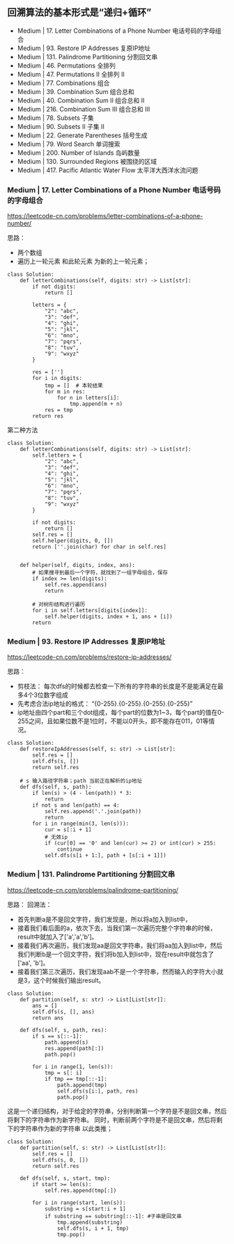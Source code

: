 ## 回溯算法的基本形式是“递归+循环”
- Medium |    17. Letter Combinations of a Phone Number   电话号码的字母组合
- Medium |    93. Restore IP Addresses   复原IP地址
- Medium |    131. Palindrome Partitioning   分割回文串
- Medium |    46. Permutations   全排列
- Medium |    47. Permutations II    全排列 II
- Medium |    77. Combinations   组合
- Medium |    39. Combination Sum  组合总和
- Medium |    40. Combination Sum II   组合总和 II
- Medium |    216. Combination Sum III   组合总和 III
- Medium |    78. Subsets    子集
- Medium |    90. Subsets II   子集 II
- Medium |    22. Generate Parentheses   括号生成
- Medium |    79. Word Search    单词搜索
- Medium |    200. Number of Islands  岛屿数量
- Medium |    130. Surrounded Regions  被围绕的区域
- Medium |    417. Pacific Atlantic Water Flow   太平洋大西洋水流问题

### Medium |    17. Letter Combinations of a Phone Number  电话号码的字母组合
https://leetcode-cn.com/problems/letter-combinations-of-a-phone-number/

思路：
* 两个数组
* 遍历上一轮元素 和此轮元素 为新的上一轮元素；
```
class Solution:
    def letterCombinations(self, digits: str) -> List[str]:
        if not digits:
            return []  
            
        letters = {
            "2": "abc",
            "3": "def",
            "4": "ghi",
            "5": "jkl",
            "6": "mno",
            "7": "pqrs",
            "8": "tuv",
            "9": "wxyz"
        }
        
        res = ['']
        for i in digits:
            tmp = []  # 本轮结果
            for m in res:
                for n in letters[i]:
                    tmp.append(m + n)
            res = tmp
        return res
```
第二种方法
```       
class Solution:
    def letterCombinations(self, digits: str) -> List[str]:
        self.letters = {
            "2": "abc",
            "3": "def",
            "4": "ghi",
            "5": "jkl",
            "6": "mno",
            "7": "pqrs",
            "8": "tuv",
            "9": "wxyz"
        }

        if not digits:
            return []
        self.res = []
        self.helper(digits, 0, [])
        return [''.join(char) for char in self.res]


    def helper(self, digits, index, ans):
        # 如果搜寻到最后一个字符，就找到了一组字母组合，保存
        if index >= len(digits):
            self.res.append(ans)
            return
            
        # 对树形结构进行遍历
        for i in self.letters[digits[index]]:
            self.helper(digits, index + 1, ans + [i])
        return 
```
### Medium |    93. Restore IP Addresses   复原IP地址
https://leetcode-cn.com/problems/restore-ip-addresses/

思路：
- 剪枝法： 每次dfs的时候都去检查一下所有的字符串的长度是不是能满足在最多4个3位数字组成
- 先考虑合法ip地址的格式： “{0-255}.{0-255}.{0-255}.{0-255}”
- ip地址由四个part和三个dot组成，每个part的位数为1~3，每个part的值在0-255之间，且如果位数不是1位时，不能以0开头，即不能存在011，01等情况。
```
class Solution:
    def restoreIpAddresses(self, s: str) -> List[str]:
        self.res = []
        self.dfs(s, [])
        return self.res

    # s 输入路径字符串；path 当前正在解析的ip地址
    def dfs(self, s, path):
        if len(s) > (4 - len(path)) * 3:
            return 
        if not s and len(path) == 4:
            self.res.append('.'.join(path))
            return 
        for i in range(min(3, len(s))):
            cur = s[:i + 1]
            # 无效ip
            if (cur[0] == '0' and len(cur) >= 2) or int(cur) > 255:
                continue
            self.dfs(s[i + 1:], path + [s[:i + 1]])
```

### Medium |    131. Palindrome Partitioning   分割回文串
https://leetcode-cn.com/problems/palindrome-partitioning/

思路：
回溯法：
* 首先判断a是不是回文字符，我们发现是，所以将a加入到list中，
* 接着我们看后面的a，依次下去，当我们第一次遍历完整个字符串的时候，result中就加入了['a','a','b']。
* 接着我们再次遍历，我们发现aa是回文字符串，我们将aa加入到list中，然后我们判断b是一个回文字符，我们将b加入到list中，现在result中就包含了['aa', 'b']。
* 接着我们第三次遍历，我们发现aab不是一个字符串，然而输入的字符大小就是3，这个时候我们输出result。

```
class Solution:
    def partition(self, s: str) -> List[List[str]]:
        ans = []
        self.dfs(s, [], ans)
        return ans

    def dfs(self, s, path, res):
        if s == s[::-1]:
            path.append(s)
            res.append(path[:])
            path.pop()

        for i in range(1, len(s)):
            tmp = s[: i]
            if tmp == tmp[::-1]:
                path.append(tmp)
                self.dfs(s[i:], path, res)
                path.pop()

```

这是一个递归结构，对于给定的字符串，分别判断第一个字符是不是回文串，然后将剩下的字符串作为新字符串。 同时，判断前两个字符是不是回文串，然后将剩下的字符串作为新的字符串 以此类推；

```
class Solution:
    def partition(self, s: str) -> List[List[str]]:
        self.res = []
        self.dfs(s, 0, [])
        return self.res
 
    def dfs(self, s, start, tmp):
        if start >= len(s):
            self.res.append(tmp[:])
            
        for i in range(start, len(s)):
            substring = s[start:i + 1]
            if substring == substring[::-1]: #子串是回文串
                tmp.append(substring)
                self.dfs(s, i + 1, tmp)
                tmp.pop()

```
